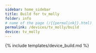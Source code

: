 ```yaml
---
sidebar: home_sidebar
title: Build for tv_molly
folder: info
# name of the page (/{{permalink}}.html)
permalink: /devices/tv_molly/build
device: tv_molly
---
```

{% include templates/device_build.md %}

